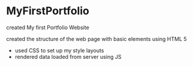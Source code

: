 # MyFirstPortfolio


created My first Portfolio Website

created the structure of the web page with basic elements using HTML 5

- used CSS to set up my style layouts
- rendered data loaded from server using JS
